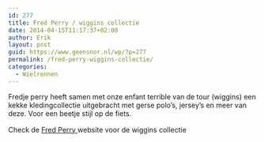 ```yaml
---
id: 277
title: Fred Perry / wiggins collectie
date: 2014-04-15T11:17:37+02:00
author: Erik
layout: post
guid: https://www.geensnor.nl/wp/?p=277
permalink: /fred-perry-wiggins-collectie/
categories:
  - Wielrennen
---
```

Fredje perry heeft samen met onze enfant terrible van de tour (wiggins) een kekke kledingcollectie uitgebracht met gerse polo&#8217;s, jersey&#8217;s en meer van deze. Voor een beetje stijl op de fiets.

Check de <a style="line-height: 1.5em;" href="https://www.fredperry.com/eu/?opt-in=eu">Fred Perry </a>website voor de wiggins collectie

<p style="text-align: center;">
  <a href="https://www.fredperry.com/eu/?opt-in=eu"><img src='https://www.geensnor.nl/wp/wp-content/uploads/2014/04/social-blog.jpg' alt='' /></a>
</p>